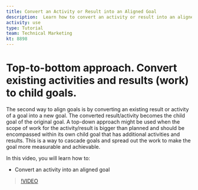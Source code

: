 ```yaml
---
title: Convert an Activity or Result into an Aligned Goal
description:  Learn how to convert an activity or result into an aligned goal in [!DNL Adobe Workfront Goals].
activity: use
type: Tutorial
team: Technical Marketing
kt: 8898
---
```

# Top-to-bottom approach. Convert existing activities and results (work) to child goals.

The second way to align goals is by converting an existing result or activity of a goal into a new goal. The converted result/activity becomes the child goal of the original goal. A top-down approach might be used when the scope of work for the activity/result is bigger than planned and should be encompassed within its own child goal that has additional activities and results. This is a way to cascade goals and spread out the work to make the goal more measurable and achievable.

In this video, you will learn how to:

* Convert an activity into an aligned goal

>[!VIDEO](https://video.tv.adobe.com/v/335192/?quality=12)
